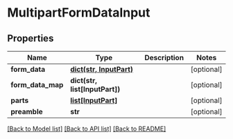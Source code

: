 # MultipartFormDataInput

## Properties
Name | Type | Description | Notes
------------ | ------------- | ------------- | -------------
**form_data** | [**dict(str, InputPart)**](InputPart.md) |  | [optional] 
**form_data_map** | **dict(str, list[InputPart])** |  | [optional] 
**parts** | [**list[InputPart]**](InputPart.md) |  | [optional] 
**preamble** | **str** |  | [optional] 

[[Back to Model list]](../README.md#documentation-for-models) [[Back to API list]](../README.md#documentation-for-api-endpoints) [[Back to README]](../README.md)


